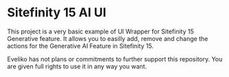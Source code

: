 # Sitefinity 15 AI UI
This project is a very basic example of UI Wrapper for Sitefinity 15 Generative feature.
It allows you to easilly add, remove and change the actions for the Generative AI Feature in Sitefinity 15.

Eveliko has not plans or commitments to further support this repository.
You are given full rights to use it in any way you want.
